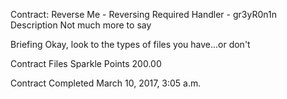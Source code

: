 Contract: Reverse Me - Reversing Required
Handler - gr3yR0n1n
Description
Not much more to say

Briefing
Okay, look to the types of files you have...or don't

Contract Files
Sparkle Points 200.00 

Contract Completed March 10, 2017, 3:05 a.m.

